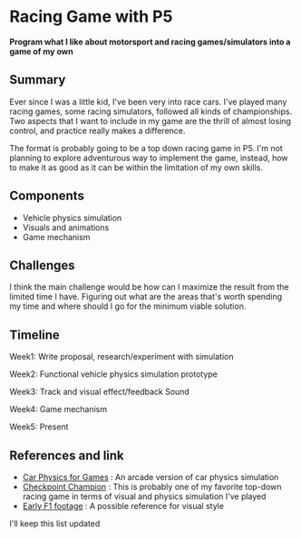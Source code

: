 # Racing Game with P5
**Program what I like about motorsport and racing games/simulators into a game of my own**
## Summary
Ever since I was a little kid, I've been very into race cars. I've played many racing games, some racing simulators, followed all kinds of championships. Two aspects that I want to include in my game are the thrill of almost losing control, and practice really makes a difference. 

The format is probably going to be a top down racing game in P5. I'm not planning to explore adventurous way to implement the game, instead, how to make it as good as it can be within the limitation of my own skills.
## Components
- Vehicle physics simulation
- Visuals and animations
- Game mechanism

## Challenges
I think the main challenge would be how can I maximize the result from the limited time I have. Figuring out what are the areas that's worth spending my time and where should I go for the minimum viable solution.
## Timeline
Week1: Write proposal, research/experiment with simulation

Week2: Functional vehicle physics simulation prototype

Week3: Track and visual effect/feedback Sound

Week4: Game mechanism

Week5: Present
## References and link
- [Car Physics for Games](https://asawicki.info/Mirror/Car%20Physics%20for%20Games/Car%20Physics%20for%20Games.html) : An arcade version of car physics simulation
- [Checkpoint Champion](https://www.youtube.com/watch?v=mbuXQrf8kQ8) : This is probably one of my favorite top-down racing game in terms of visual and physics simulation I've played
- [Early F1 footage](https://www.youtube.com/watch?v=7xWL0wCfIFU) : A possible reference for visual style

I'll keep this list updated